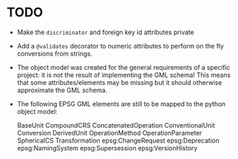 # TODO

- Make the `discriminator` and foreign key id attributes private
- Add a `@validates` decorator to numeric attributes to perform on the
  fly conversions from strings.
- The object model was created for the general requirements of a
  specific project: it is not the result of implementing the GML
  schema! This means that some attributes/elements may be missing but
  it should otherwise approximate the GML schema.
- The following EPSG GML elements are still to be mapped to the python
  object model:

    BaseUnit
    CompoundCRS
    ConcatenatedOperation
    ConventionalUnit
    Conversion
    DerivedUnit
    OperationMethod
    OperationParameter
    SphericalCS
    Transformation
    epsg:ChangeRequest
    epsg:Deprecation
    epsg:NamingSystem
    epsg:Supersession
    epsg:VersionHistory
